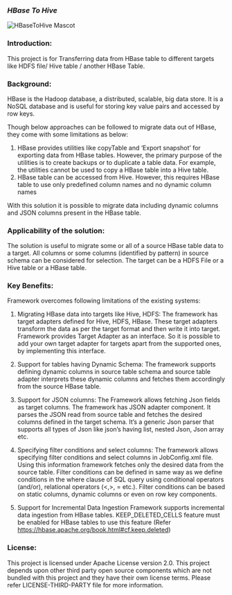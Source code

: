 ### ***HBase To Hive***

![HBaseToHive Mascot](https://github.com/GSTNIndia/HBaseToHive/blob/master/mascot.jpg)
### **Introduction:**

This project is for Transferring data from HBase table to different targets like HDFS file/ Hive table / another HBase Table. 

### **Background:**

HBase is the Hadoop database, a distributed, scalable, big data store. It is a NoSQL database and is useful for storing key value pairs and accessed by row keys. 

Though below approaches can be followed to migrate data out of HBase, they come with some limitations as below:

1.	HBase provides utilities like copyTable and ‘Export snapshot’ for exporting data from HBase tables. However, the primary purpose of the utilities is to create backups or to duplicate a table data. For example, the utilities cannot be used to copy a HBase table into a Hive table. 
2.	HBase table can be accessed from Hive. However, this requires HBase table to use only predefined column names and no dynamic column names

With this solution it is possible to migrate data including dynamic columns and JSON columns present in the HBase table.


### **Applicability of the solution:**

The solution is useful to migrate some or all of a source HBase table data to a target. All columns or some columns (identified by pattern) in source schema can be considered for selection. The target can be a HDFS File or a Hive table or a HBase table.

### **Key Benefits:**

Framework overcomes following limitations of the existing systems:

1.  Migrating HBase data into targets like Hive, HDFS:
The framework has target adapters defined for Hive, HDFS, HBase. These target adapters transform the data as per the target format and then write it into target. Framework provides Target Adapter as an interface. So it is possible to add your own target adapter for targets apart from the supported ones, by implementing this interface.

2.	Support for tables having Dynamic Schema: 
The framework supports defining dynamic columns in source table schema and source table adapter interprets these dynamic columns and fetches them accordingly from the source HBase table.

3.	Support for JSON columns: 
The Framework allows fetching Json fields as target columns. 
The framework has JSON adapter component. It parses the JSON read from source table and fetches the desired columns defined in the target schema. It’s a generic Json parser that supports all types of Json like json’s having list, nested Json, Json array etc.

4.	Specifying filter conditions and select columns:
The framework allows specifying filter conditions and select columns in JobConfig.xml file. Using this information framework fetches only the desired data from the source table. Filter conditions can be defined in same way as we define conditions in the where clause of SQL query using conditional operators (and/or), relational operators (<,>, = etc.). Filter conditions can be based on static columns, dynamic columns or even on row key components.

5.  Support for Incremental Data Ingestion
Framework supports incremental data ingestion from HBase tables. KEEP_DELETED_CELLS feature must be enabled for HBase tables to use this feature (Refer https://hbase.apache.org/book.html#cf.keep.deleted)

### **License:**
This project is licensed under Apache License version 2.0. This project depends upon other third party open source components which are not bundled with this project and they have their own license terms. Please refer LICENSE-THIRD-PARTY file for more information. 
